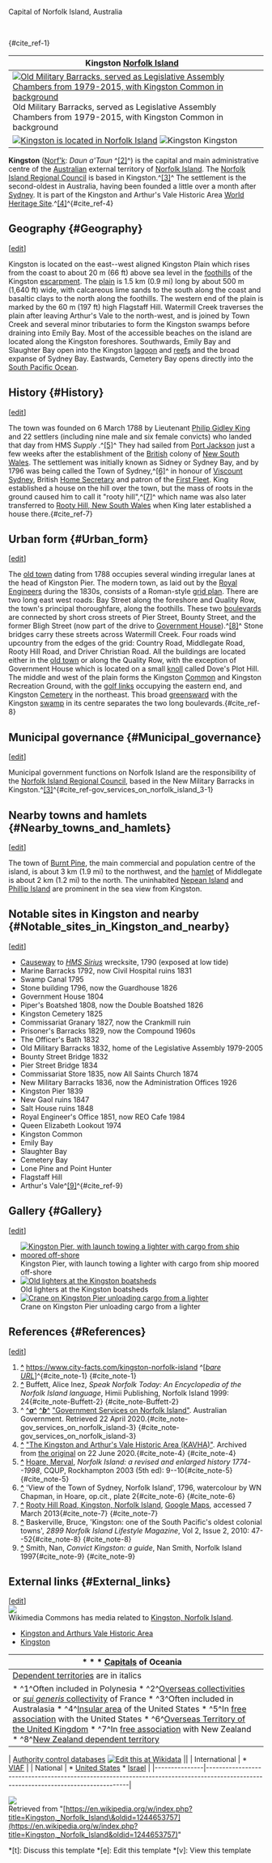 Capital of Norfolk Island, Australia

<br />

{#cite_ref-1}

| Kingston [Norfolk Island](/wiki/Norfolk_Island "Norfolk Island") ||
|---|---|
| [![Old Military Barracks, served as Legislative Assembly Chambers from 1979-2015, with Kingston Common in background](//upload.wikimedia.org/wikipedia/commons/thumb/2/20/Norfolk_Island_jail1.jpg/270px-Norfolk_Island_jail1.jpg)](/wiki/File:Norfolk_Island_jail1.jpg) Old Military Barracks, served as Legislative Assembly Chambers from 1979-2015, with Kingston Common in background ||
| [![Kingston is located in Norfolk Island](//upload.wikimedia.org/wikipedia/commons/thumb/f/f8/Norfolk_Island_location_map.svg/270px-Norfolk_Island_location_map.svg.png)](/wiki/File:Norfolk_Island_location_map.svg "Kingston is located in Norfolk Island") ![Kingston](//upload.wikimedia.org/wikipedia/commons/thumb/0/0c/Red_pog.svg/6px-Red_pog.svg.png) Kingston ||

**Kingston** ([Norf'k](/wiki/Norfuk_language "Norfuk language"): *Daun a'Taun* ^[\[2\]](#cite_note-Buffett-2)^) is the capital and main administrative centre of the [Australian](/wiki/Australia "Australia") external territory of [Norfolk Island](/wiki/Norfolk_Island "Norfolk Island"). The [Norfolk Island Regional Council](/wiki/Norfolk_Island_Regional_Council "Norfolk Island Regional Council") is based in Kingston.^[\[3\]](#cite_note-gov_services_on_norfolk_island-3)^ The settlement is the second-oldest in Australia, having been founded a little over a month after [Sydney](/wiki/Sydney "Sydney"). It is part of the Kingston and Arthur's Vale Historic Area [World Heritage Site](/wiki/World_Heritage_Site "World Heritage Site").^[\[4\]](#cite_note-4)^{#cite_ref-4}  

Geography {#Geography}
----------------------

\[[edit](/w/index.php?title=Kingston,_Norfolk_Island&action=edit&section=1 "Edit section: Geography")\]

Kingston is located on the east--west aligned Kingston Plain which rises from the coast to about 20 m (66 ft) above sea level in the [foothills](/wiki/Foothill "Foothill") of the Kingston [escarpment](/wiki/Escarpment "Escarpment"). The [plain](/wiki/Plain "Plain") is 1.5 km (0.9 mi) long by about 500 m (1,640 ft) wide, with calcareous lime sands to the south along the coast and basaltic clays to the north along the foothills. The western end of the plain is marked by the 60 m (197 ft) high Flagstaff Hill. Watermill Creek traverses the plain after leaving Arthur's Vale to the north-west, and is joined by Town Creek and several minor tributaries to form the Kingston swamps before draining into Emily Bay. Most of the accessible beaches on the island are located along the Kingston foreshores. Southwards, Emily Bay and Slaughter Bay open into the Kingston [lagoon](/wiki/Lagoon "Lagoon") and [reefs](/wiki/Reef "Reef") and the broad expanse of Sydney Bay. Eastwards, Cemetery Bay opens directly into the [South Pacific Ocean](/wiki/South_Pacific_Ocean "South Pacific Ocean").  

History {#History}
------------------

\[[edit](/w/index.php?title=Kingston,_Norfolk_Island&action=edit&section=2 "Edit section: History")\]

The town was founded on 6 March 1788 by Lieutenant [Philip Gidley King](/wiki/Philip_Gidley_King "Philip Gidley King") and 22 settlers (including nine male and six female convicts) who landed that day from HMS *Supply* .^[\[5\]](#cite_note-5)^ They had sailed from [Port Jackson](/wiki/Port_Jackson "Port Jackson") just a few weeks after the establishment of the [British](/wiki/United_Kingdom "United Kingdom") colony of [New South Wales](/wiki/New_South_Wales "New South Wales"). The settlement was initially known as Sidney or Sydney Bay, and by 1796 was being called the Town of Sydney,^[\[6\]](#cite_note-6)^ in honour of [Viscount Sydney](/wiki/Thomas_Townshend,_1st_Viscount_Sydney "Thomas Townshend, 1st Viscount Sydney"), British [Home Secretary](/wiki/Home_Secretary "Home Secretary") and patron of the [First Fleet](/wiki/First_Fleet "First Fleet"). King established a house on the hill over the town, but the mass of roots in the ground caused him to call it "rooty hill",^[\[7\]](#cite_note-7)^ which name was also later transferred to [Rooty Hill, New South Wales](/wiki/Rooty_Hill,_New_South_Wales "Rooty Hill, New South Wales") when King later established a house there.{#cite_ref-7}  

Urban form {#Urban_form}
------------------------

\[[edit](/w/index.php?title=Kingston,_Norfolk_Island&action=edit&section=3 "Edit section: Urban form")\]

The [old town](/wiki/Old_town "Old town") dating from 1788 occupies several winding irregular lanes at the head of Kingston Pier. The modern town, as laid out by the [Royal Engineers](/wiki/Royal_Engineers "Royal Engineers") during the 1830s, consists of a Roman-style [grid plan](/wiki/Grid_plan "Grid plan"). There are two long east west roads: Bay Street along the foreshore and Quality Row, the town's principal thoroughfare, along the foothills. These two [boulevards](/wiki/Boulevard "Boulevard") are connected by short cross streets of Pier Street, Bounty Street, and the former Bligh Street (now part of the drive to [Government House](/wiki/Government_House,_Norfolk_Island "Government House, Norfolk Island")).^[\[8\]](#cite_note-8)^ Stone bridges carry these streets across Watermill Creek. Four roads wind upcountry from the edges of the grid: Country Road, Middlegate Road, Rooty Hill Road, and Driver Christian Road. All the buildings are located either in the [old town](/wiki/Old_town "Old town") or along the Quality Row, with the exception of Government House which is located on a small [knoll](/wiki/Hillock "Hillock") called Dove's Plot Hill. The middle and west of the plain forms the Kingston [Common](/wiki/Common_land "Common land") and Kingston Recreation Ground, with the [golf links](/wiki/Links_(golf) "Links (golf)") occupying the eastern end, and Kingston [Cemetery](/wiki/Cemetery "Cemetery") in the northeast. This broad [greensward](/wiki/Grassland "Grassland") with the Kingston [swamp](/wiki/Swamp "Swamp") in its centre separates the two long boulevards.{#cite_ref-8}  

Municipal governance {#Municipal_governance}
--------------------------------------------

\[[edit](/w/index.php?title=Kingston,_Norfolk_Island&action=edit&section=4 "Edit section: Municipal governance")\]

Municipal government functions on Norfolk Island are the responsibility of the [Norfolk Island Regional Council](/wiki/Norfolk_Island_Regional_Council "Norfolk Island Regional Council"), based in the New Military Barracks in Kingston.^[\[3\]](#cite_note-gov_services_on_norfolk_island-3)^{#cite_ref-gov_services_on_norfolk_island_3-1}  

Nearby towns and hamlets {#Nearby_towns_and_hamlets}
----------------------------------------------------

\[[edit](/w/index.php?title=Kingston,_Norfolk_Island&action=edit&section=5 "Edit section: Nearby towns and hamlets")\]

The town of [Burnt Pine](/wiki/Burnt_Pine "Burnt Pine"), the main commercial and population centre of the island, is about 3 km (1.9 mi) to the northwest, and the [hamlet](/wiki/Hamlet_(place) "Hamlet (place)") of Middlegate is about 2 km (1.2 mi) to the north. The uninhabited [Nepean Island](/wiki/Nepean_Island_(Norfolk_Island) "Nepean Island (Norfolk Island)") and [Phillip Island](/wiki/Phillip_Island_(Norfolk_Island) "Phillip Island (Norfolk Island)") are prominent in the sea view from Kingston.  

Notable sites in Kingston and nearby {#Notable_sites_in_Kingston_and_nearby}
----------------------------------------------------------------------------

\[[edit](/w/index.php?title=Kingston,_Norfolk_Island&action=edit&section=6 "Edit section: Notable sites in Kingston and nearby")\]

* [Causeway](/wiki/Causeway "Causeway") to *[HMS Sirius](/wiki/HMS_Sirius_(1786) "HMS Sirius (1786)")* wrecksite, 1790 (exposed at low tide)
* Marine Barracks 1792, now Civil Hospital ruins 1831
* Swamp Canal 1795
* Stone building 1796, now the Guardhouse 1826
* Government House 1804
* Piper's Boatshed 1808, now the Double Boatshed 1826
* Kingston Cemetery 1825
* Commissariat Granary 1827, now the Crankmill ruin
* Prisoner's Barracks 1829, now the Compound 1960s
* The Officer's Bath 1832
* Old Military Barracks 1832, home of the Legislative Assembly 1979-2005
* Bounty Street Bridge 1832
* Pier Street Bridge 1834
* Commissariat Store 1835, now All Saints Church 1874
* New Military Barracks 1836, now the Administration Offices 1926
* Kingston Pier 1839
* New Gaol ruins 1847
* Salt House ruins 1848
* Royal Engineer's Office 1851, now REO Cafe 1984
* Queen Elizabeth Lookout 1974
* Kingston Common
* Emily Bay
* Slaughter Bay
* Cemetery Bay
* Lone Pine and Point Hunter
* Flagstaff Hill
* Arthur's Vale^[\[9\]](#cite_note-9)^{#cite_ref-9}

Gallery {#Gallery}
------------------

\[[edit](/w/index.php?title=Kingston,_Norfolk_Island&action=edit&section=7 "Edit section: Gallery")\]

  * [![Kingston Pier, with launch towing a lighter with cargo from ship moored off-shore](//upload.wikimedia.org/wikipedia/commons/thumb/c/cb/Norfolk_Island_jetty2.jpg/120px-Norfolk_Island_jetty2.jpg)](/wiki/File:Norfolk_Island_jetty2.jpg "Kingston Pier, with launch towing a lighter with cargo from ship moored off-shore")  
  Kingston Pier, with launch towing a lighter with cargo from ship moored off-shore
  * [![Old lighters at the Kingston boatsheds](//upload.wikimedia.org/wikipedia/commons/thumb/d/de/Norfolk_Island_Kingston.jpg/120px-Norfolk_Island_Kingston.jpg)](/wiki/File:Norfolk_Island_Kingston.jpg "Old lighters at the Kingston boatsheds")  
  Old lighters at the Kingston boatsheds
  * [![Crane on Kingston Pier unloading cargo from a lighter](//upload.wikimedia.org/wikipedia/commons/thumb/1/1c/Norfolk_Island_jetty.jpg/120px-Norfolk_Island_jetty.jpg)](/wiki/File:Norfolk_Island_jetty.jpg "Crane on Kingston Pier unloading cargo from a lighter")  
  Crane on Kingston Pier unloading cargo from a lighter

References {#References}
------------------------

\[[edit](/w/index.php?title=Kingston,_Norfolk_Island&action=edit&section=8 "Edit section: References")\]  
1. **[\^](#cite_ref-1)** <https://www.city-facts.com/kingston-norfolk-island> ^\[*[bare URL](/wiki/Wikipedia:Bare_URLs "Wikipedia:Bare URLs")*\]^{#cite_note-1}
{#cite_note-1}
2. **[\^](#cite_ref-Buffett_2-0)** Buffett, Alice Inez, *Speak Norfolk Today: An Encyclopedia of the Norfolk Island language*, Himii Publishing, Norfolk Island 1999: 24{#cite_note-Buffett-2}
{#cite_note-Buffett-2}
3. \^ [^***a***^](#cite_ref-gov_services_on_norfolk_island_3-0) [^***b***^](#cite_ref-gov_services_on_norfolk_island_3-1) ["Government Services on Norfolk Island"](https://www.regional.gov.au/territories/norfolk_island/governance/government-services.aspx). Australian Government. Retrieved 22 April 2020.{#cite_note-gov_services_on_norfolk_island-3}
{#cite_note-gov_services_on_norfolk_island-3}
4. **[\^](#cite_ref-4)** ["The Kingston and Arthur's Vale Historic Area (KAVHA)"](https://web.archive.org/web/20200622115258/https://kingston.norfolkisland.gov.au/). Archived from [the original](https://kingston.norfolkisland.gov.au) on 22 June 2020.{#cite_note-4}
{#cite_note-4}
5. **[\^](#cite_ref-5)** [Hoare, Merval](/wiki/Merval_Hoare "Merval Hoare"), *Norfolk Island: a revised and enlarged history 1774--1998*, CQUP, Rockhampton 2003 (5th ed): 9--10{#cite_note-5}
{#cite_note-5}
6. **[\^](#cite_ref-6)** 'View of the Town of Sydney, Norfolk Island', 1796, watercolour by WN Chapman, in Hoare, op.cit., plate 2{#cite_note-6}
{#cite_note-6}
7. **[\^](#cite_ref-7)** [Rooty Hill Road, Kingston, Norfolk Island](https://maps.google.com/maps?q=Rooty+Hill+Rd,+Kingston,+Norfolk+Island&hl=en&ll=-29.052099,167.96628&spn=0.014293,0.019033&geocode=FT62RP4dlvgCCg&hnear=Rooty+Hill+Rd,+Kingston,+Norfolk+Island&t=h&z=16), [Google Maps](/wiki/Google_Maps "Google Maps"), accessed 7 March 2013{#cite_note-7}
{#cite_note-7}
8. **[\^](#cite_ref-8)** Baskerville, Bruce, 'Kingston: one of the South Pacific's oldest colonial towns', *2899 Norfolk Island Lifestyle Magazine*, Vol 2, Issue 2, 2010: 47--52{#cite_note-8}
{#cite_note-8}
9. **[\^](#cite_ref-9)** Smith, Nan, *Convict Kingston: a guide*, Nan Smith, Norfolk Island 1997{#cite_note-9}
{#cite_note-9}  

External links {#External_links}
--------------------------------

\[[edit](/w/index.php?title=Kingston,_Norfolk_Island&action=edit&section=9 "Edit section: External links")\]  
[![](//upload.wikimedia.org/wikipedia/en/thumb/4/4a/Commons-logo.svg/30px-Commons-logo.svg.png)](/wiki/File:Commons-logo.svg)  
Wikimedia Commons has media related to [Kingston, Norfolk Island](https://commons.wikimedia.org/wiki/Category:Kingston,_Norfolk_Island "commons:Category:Kingston, Norfolk Island").

* [Kingston and Arthurs Vale Historic Area](https://web.archive.org/web/20110724143228/http://www.kavha.gov.nf/)
* [Kingston](http://www.pitcairners.org/vt_kingston.html)

| * [](/wiki/Template:List_of_Oceanian_capitals_by_region "Template:List of Oceanian capitals by region") * [](/wiki/Template_talk:List_of_Oceanian_capitals_by_region "Template talk:List of Oceanian capitals by region") * [](/wiki/Special:EditPage/Template:List_of_Oceanian_capitals_by_region "Special:EditPage/Template:List of Oceanian capitals by region") [Capitals](/wiki/Capital_city "Capital city") of Oceania ||
|---|---|
| [Dependent territories](/wiki/Dependent_territory "Dependent territory") are in italics ||
| * ^1^Often included in Polynesia * ^2^[Overseas collectivities](/wiki/Overseas_collectivities "Overseas collectivities") or [*sui generis* collectivity](/wiki/Overseas_France#Sui_generis_collectivity "Overseas France") of France * ^3^Often included in Australasia * ^4^[Insular area](/wiki/Insular_area "Insular area") of the United States * ^5^In [free association](/wiki/Associated_state "Associated state") with the United States * ^6^[Overseas Territory of the United Kingdom](/wiki/British_Overseas_Territories "British Overseas Territories") * ^7^In [free association](/wiki/Associated_state "Associated state") with New Zealand * ^8^[New Zealand dependent territory](/wiki/Realm_of_New_Zealand "Realm of New Zealand") ||

| [Authority control databases](/wiki/Help:Authority_control "Help:Authority control") [![Edit this at Wikidata](//upload.wikimedia.org/wikipedia/en/thumb/8/8a/OOjs_UI_icon_edit-ltr-progressive.svg/10px-OOjs_UI_icon_edit-ltr-progressive.svg.png)](https://www.wikidata.org/wiki/Q30963#identifiers "Edit this at Wikidata") ||
| International |                                       * [VIAF](https://viaf.org/viaf/934144783083397672122)                                        |
|   National    | * [United States](https://id.loc.gov/authorities/n2005017067) * [Israel](https://www.nli.org.il/en/authorities/987007482537605171) |
|---------------|------------------------------------------------------------------------------------------------------------------------------------|

![](https://login.wikimedia.org/wiki/Special:CentralAutoLogin/start?useformat=desktop&type=1x1&usesul3=0)  
Retrieved from "[https://en.wikipedia.org/w/index.php?title=Kingston,_Norfolk_Island\&oldid=1244653757](https://en.wikipedia.org/w/index.php?title=Kingston,_Norfolk_Island&oldid=1244653757)"

*[t]: Discuss this template
*[e]: Edit this template
*[v]: View this template

